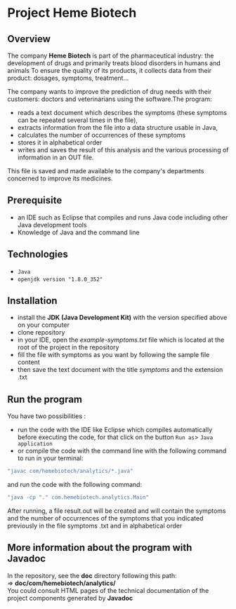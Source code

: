 # Project Heme Biotech #

## Overview ##

The company **Heme Biotech** is part of the pharmaceutical industry: the development of drugs and primarily treats blood disorders in humans and animals
To ensure the quality of its products, it collects data from their product: dosages, symptoms, treatment...

The company wants to improve the prediction of drug needs with their customers: doctors and veterinarians using the software.The program:
+ reads a text document which describes the symptoms (these symptoms can be repeated several times in the file),
+ extracts information from the file into a data structure usable in Java,
+ calculates the number of occurrences of these symptoms
+ stores it in alphabetical order 
+ writes and saves the result of this analysis and the various processing of information in an OUT file.

This file is saved and made available to the company's departments concerned to improve its medicines.

## Prerequisite ##

+ an IDE such as Eclipse that compiles and runs Java code including other Java development tools 
+ Knowledge of Java and the command line

## Technologies ##

+ `Java`
+ `openjdk version "1.8.0_352"` 

## Installation ##

+ install the **JDK (Java Development Kit)** with the version specified above on your computer
+ clone repository
+ in your IDE, open the *example-symptoms.txt* file which is located at the root of the project in the repository 
+ fill the file with symptoms as you want by following the sample file content 
+ then save the text document with the title *symptoms* and the extension .txt

## Run the program ##

You have two possibilities :
 - run the code with the IDE like Eclipse which compiles automatically before executing the code, for that click on the button `Run as`> `Java application`
 - or compile the code with the command line with the following command to run in your terminal:
 
 ```java
 "javac com/hemebiotech/analytics/*.java"
 ```
 and run the code with the following command:
 
  ```java
 "java -cp "." com.hemebiotech.analytics.Main"
 ```
 
 After running, a file result.out will be created and will contain the symptoms and the number of occurrences of the symptoms that you indicated previously in the file symptoms .txt and in alphabetical order
 
## More information about the program with Javadoc ##

In the repository, see the **doc** directory following this path:
<br>
=> **doc/com/hemebiotech/analytics/**
<br>
You could consult HTML pages of the technical documentation of the project components generated by **Javadoc**
 
 
